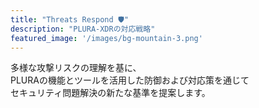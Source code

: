 ```yaml
---
title: "Threats Respond 🛡️"
description: "PLURA-XDRの対応戦略"  
featured_image: '/images/bg-mountain-3.png'  
---
```


多様な攻撃リスクの理解を基に、  
PLURAの機能とツールを活用した防御および対応策を通じて  
セキュリティ問題解決の新たな基準を提案します。  
